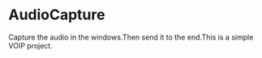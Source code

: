 AudioCapture
============

Capture the audio in the windows.Then send it to the end.This is a simple VOIP project.
